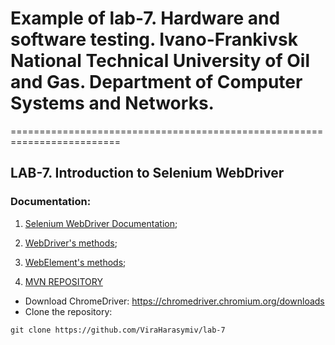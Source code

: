 # Example of lab-7. Hardware and software testing. Ivano-Frankivsk National Technical University of Oil and Gas. Department of Computer Systems and Networks.

=========================================================================

## LAB-7. Introduction to Selenium WebDriver
### Documentation:

1. [Selenium WebDriver Documentation](https://www.selenium.dev/documentation/webdriver/);

2. [WebDriver's methods](https://www.javadoc.io/doc/org.seleniumhq.selenium/selenium-api/latest/org/openqa/selenium/WebDriver.html);

3. [WebElement's methods](https://www.javadoc.io/doc/org.seleniumhq.selenium/selenium-api/2.8.0/org/openqa/selenium/WebElement.html);

4. [MVN REPOSITORY](https://mvnrepository.com/)

- Download ChromeDriver: https://chromedriver.chromium.org/downloads
- Clone the repository:
```shell
git clone https://github.com/ViraHarasymiv/lab-7
```
